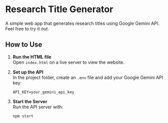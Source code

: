 # Research Title Generator

A simple web app that generates research titles using Google Gemini API. Feel free to try it out.

## How to Use

1. **Run the HTML file**  
   Open `index.html` on a live server to view the website.

2. **Set up the API**  
   In the project folder, create an `.env` file and add your Google Gemini API key:

    ```plaintext
    API_KEY=your_gemini_api_key
    ```

3. **Start the Server**  
   Run the API server with:

    ```bash
    npm start
    ```
